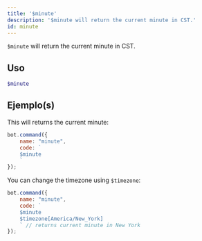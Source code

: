 ```yaml
---
title: '$minute'
description: '$minute will return the current minute in CST.'
id: minute
---
```


`$minute` will return the current minute in CST.

## Uso

```php
$minute
```

## Ejemplo(s)

This will returns the current minute:

```javascript
bot.command({
    name: "minute",
    code: `
    $minute
    `
});
```

You can change the timezone using `$timezone`:

```javascript
bot.command({
    name: "minute",
    code: `
    $minute 
    $timezone[America/New_York]
    ` // returns current minute in New York
});
```